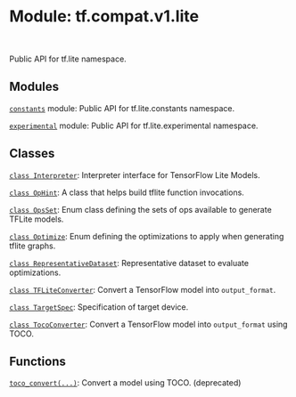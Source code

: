 <div itemscope itemtype="http://developers.google.com/ReferenceObject">
<meta itemprop="name" content="tf.compat.v1.lite" />
<meta itemprop="path" content="Stable" />
</div>

# Module: tf.compat.v1.lite


<table class="tfo-notebook-buttons tfo-api" align="left">
</table>



Public API for tf.lite namespace.



## Modules

[`constants`](../../../tf/compat/v1/lite/constants.md) module: Public API for tf.lite.constants namespace.

[`experimental`](../../../tf/compat/v1/lite/experimental.md) module: Public API for tf.lite.experimental namespace.

## Classes

[`class Interpreter`](../../../tf/lite/Interpreter.md): Interpreter interface for TensorFlow Lite Models.

[`class OpHint`](../../../tf/compat/v1/lite/OpHint.md): A class that helps build tflite function invocations.

[`class OpsSet`](../../../tf/lite/OpsSet.md): Enum class defining the sets of ops available to generate TFLite models.

[`class Optimize`](../../../tf/lite/Optimize.md): Enum defining the optimizations to apply when generating tflite graphs.

[`class RepresentativeDataset`](../../../tf/lite/RepresentativeDataset.md): Representative dataset to evaluate optimizations.

[`class TFLiteConverter`](../../../tf/compat/v1/lite/TFLiteConverter.md): Convert a TensorFlow model into `output_format`.

[`class TargetSpec`](../../../tf/lite/TargetSpec.md): Specification of target device.

[`class TocoConverter`](../../../tf/compat/v1/lite/TocoConverter.md): Convert a TensorFlow model into `output_format` using TOCO.

## Functions

[`toco_convert(...)`](../../../tf/compat/v1/lite/toco_convert.md): Convert a model using TOCO. (deprecated)



